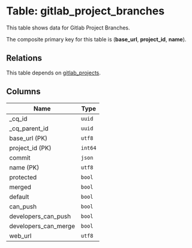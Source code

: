 # Table: gitlab_project_branches

This table shows data for Gitlab Project Branches.

The composite primary key for this table is (**base_url**, **project_id**, **name**).

## Relations

This table depends on [gitlab_projects](gitlab_projects.md).

## Columns

| Name          | Type          |
| ------------- | ------------- |
|_cq_id|`uuid`|
|_cq_parent_id|`uuid`|
|base_url (PK)|`utf8`|
|project_id (PK)|`int64`|
|commit|`json`|
|name (PK)|`utf8`|
|protected|`bool`|
|merged|`bool`|
|default|`bool`|
|can_push|`bool`|
|developers_can_push|`bool`|
|developers_can_merge|`bool`|
|web_url|`utf8`|